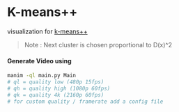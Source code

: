 # K-means++
visualization for [k-means++](https://en.wikipedia.org/wiki/K-means%2B%2B)

> Note : Next cluster is chosen proportional to D(x)^2

#### Generate Video using

```bash
manim -ql main.py Main
# ql = quality low (480p 15fps)
# qh = quality high (1080p 60fps)
# qk = quality 4k (2160p 60fps)
# for custom quality / framerate add a config file
```